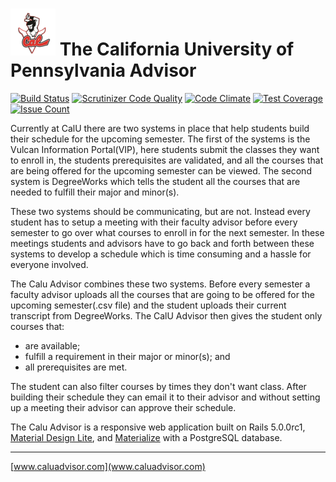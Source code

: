 # ![CalU Advisor](https://raw.githubusercontent.com/npezza93/calu_class_scheduler/mkIII/app/assets/images/callogo75.png) The California University of Pennsylvania Advisor

[![Build Status](https://travis-ci.org/npezza93/calu_class_scheduler.svg?branch=mkIII)](https://travis-ci.org/npezza93/calu_class_scheduler)
[![Scrutinizer Code Quality](https://scrutinizer-ci.com/g/npezza93/calu_class_scheduler/badges/quality-score.png?b=mkIII)](https://scrutinizer-ci.com/g/npezza93/calu_class_scheduler/?branch=mkIII)
[![Code Climate](https://codeclimate.com/github/npezza93/calu_class_scheduler/badges/gpa.svg)](https://codeclimate.com/github/npezza93/calu_class_scheduler)
[![Test Coverage](https://codeclimate.com/github/npezza93/calu_class_scheduler/badges/coverage.svg)](https://codeclimate.com/github/npezza93/calu_class_scheduler/coverage)
[![Issue Count](https://codeclimate.com/github/npezza93/calu_class_scheduler/badges/issue_count.svg)](https://codeclimate.com/github/npezza93/calu_class_scheduler)

Currently at CalU there are two systems in place that help students build their schedule for the upcoming semester. The first of the systems is the Vulcan Information Portal(VIP), here students submit the classes they want to enroll in, the students prerequisites are validated, and all the courses that are being offered for the upcoming semester can be viewed. The second system is DegreeWorks which tells the student all the courses that are needed to fulfill their major and minor(s).

These two systems should be communicating, but are not. Instead every student has to setup a meeting with their faculty advisor before every semester to go over what courses to enroll in for the next semester. In these meetings students and advisors have to go back and forth between these systems to develop a schedule which is time consuming and a hassle for everyone involved.

The Calu Advisor combines these two systems. Before every semester a faculty advisor uploads all the courses that are going to be offered for the upcoming semester(.csv file) and the student uploads their current transcript from DegreeWorks. The CalU Advisor then gives the student only courses that:

- are available;
- fulfill a requirement in their major or minor(s); and
- all prerequisites are met.

The student can also filter courses by times they don't want class. After building their schedule they can email it to their advisor and without setting up a meeting their advisor can approve their schedule.


The Calu Advisor is a responsive web application built on Rails 5.0.0rc1, [Material Design Lite](https://getmdl.io/), and [Materialize](http://materializecss.com/) with a PostgreSQL database.
___
[www.caluadvisor.com](www.caluadvisor.com)
